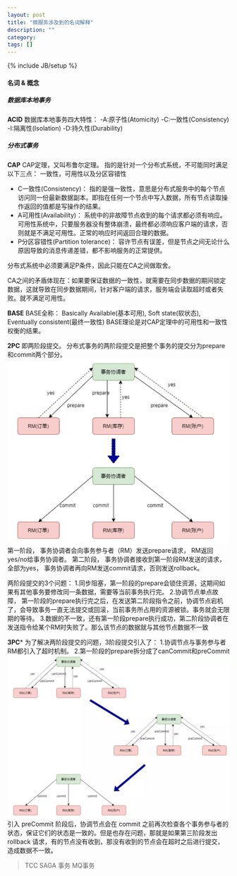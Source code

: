 ```yaml
---
layout: post
title: "微服务涉及到的名词解释"
description: ""
category:
tags: []
---
```

{% include JB/setup %}



#### 名词 & 概念

##### 数据库本地事务
**ACID**
数据库本地事务四大特性：
-A:原子性(Atomicity)
-C:一致性(Consistency)
-I:隔离性(Isolation)
-D:持久性(Durability)

##### 分布式事务
**CAP**
CAP定理，又叫布鲁尔定理。 指的是针对一个分布式系统，不可能同时满足以下三点： 一致性，可用性以及分区容错性
- C一致性(Consistency)： 指的是强一致性，意思是分布式服务中的每个节点访问同一份最新数据副本。即指在任何一个节点中写入数据，所有节点读取操作返回的值都是写操作的结果。
- A可用性(Availability)： 系统中的非故障节点收到的每个请求都必须有响应。可用性系统中，只要服务器没有整体崩溃，最终都必须响应客户端的请求，否则就是不满足可用性。正常的响应时间返回合理的数据。
- P分区容错性(Partition tolerance)： 容许节点有误差，但是节点之间无论什么原因导致的消息传递差错，都不影响服务的正常提供。

分布式系统中必须要满足P条件，因此只能在CA之间做取舍。

CA之间的矛盾体现在：如果要保证数据的一致性，就需要在同步数据的期间锁定数据，这就导致在同步数据期间，针对客户端的请求，服务端会读取超时或者失败。就不满足可用性。

**BASE**
BASE全称： Basically Available(基本可用), Soft state(软状态), Eventually consistent(最终一致性)
BASE理论是对CAP定理中的可用性和一致性权衡的结果。


**2PC**
即两阶段提交。 分布式事务的两阶段提交是把整个事务的提交分为prepare和commit两个部分。 
![alt 2pc](/assets/images/2pc.png)
第一阶段， 事务协调者会向事务参与者（RM）发送prepare请求， RM返回yes/no给事务协调者。
第二阶段， 事务协调者接收到第一阶段RM发送的请求，全部为yes， 事务协调者再向RM发送commit请求，否则发送rollback。

两阶段提交的3个问题：
1.同步阻塞，第一阶段的prepare会锁住资源，这期间如果有其他事务要修改同一条数据，需要等当前事务执行完。
2.协调节点单点故障， 第一阶段的prepare执行完之后，在发送第二阶段指令之前，协调节点宕机了，会导致事务一直无法提交或回滚，当前事务所占用的资源被锁。事务就会无限期的等待。
3.数据的不一致，还有第一阶段prepare执行成功，第二阶段协调者在发送指令给某个RM时失败了。那么该节点的数据就与其他节点数据不一致

**3PC***
为了解决两阶段提交的问题，3阶段提交引入了：
1.协调节点与事务参与者RM都引入了超时机制。
2.第一阶段的prepare拆分成了canCommit和preCommit
![alt 3pc](/assets/images/3pc.png)
引入 preCommit 阶段后，协调节点会在 commit 之前再次检查各个事务参与者的状态，保证它们的状态是一致的。但是也存在问题，那就是如果第三阶段发出 rollback 请求，有的节点没有收到，那没有收到的节点会在超时之后进行提交，造成数据不一致。
> TCC
> SAGA 事务
> MQ事务